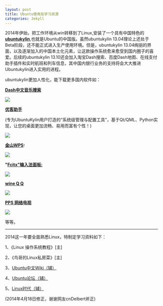 ```yaml
---
layout: post
title: Ubuntu使用及学习资源
categories: Jekyll
---
```


2014年伊始，把工作环境从win转移到了Linux,安装了一个具有中国特色的[**ubuntukylin**](http://www.ubuntukylin.com/),也就是Ubuntu的中国版。虽然ubuntukylin 13.04理论上还处于Beta阶段，还不能正式进入生产使用环境。但是，ubuntukylin 13.04绚丽的界面，以及逐渐加入的中国本土化元素，让这款操作系统愈来愈受到国内圈子的喜爱。后续的ubuntukylin 13.10还会加入淘宝Dash搜索、百度Dash地图、在线支付助手插件和实时航班和列车信息，其中国内银行业务的支持将会大大推进Ubuntukylin进入实用的进程。

ubuntukylin更加人性化，能下载更多国内软件如：

**[Dash中文音乐搜索](http://www.ubuntukylin.com/applications/showimg.php?lang=cn&id=18)**

![](http://www.ubuntukylin.com/upload/201310/thumb_dis/lianbig(1).png)

**[优客助手](http://www.ubuntukylin.com/applications/showimg.php?lang=cn&id=14)**

(专为UbuntuKylin用户打造的“系统级管理与配置工具”，基于Qt/QML、Python实现，让您的桌面更加流畅、易用而富有个性！)

![](http://www.ubuntukylin.com/upload/201312/thumb/new-uk.png)

**[金山WPS](http://www.ubuntukylin.com/applications/showimg.php?lang=cn&id=19):**

![](http://www.ubuntukylin.com/upload/201309/thumb_dis/wpsbig2.png)

**"[Fcitx"输入法面板:](http://www.ubuntukylin.com/applications/showimg.php?lang=cn&id=20)**

![](http://www.ubuntukylin.com/upload/201309/thumb_dis/qierbig.png)

[**wine Q Q**](http://www.ubuntukylin.com/applications/showimg.php?lang=cn&id=23)

![](http://www.ubuntukylin.com/upload/201309/thumb/qq.png)

**[PPS 网络电视](http://www.ubuntukylin.com/applications/showimg.php?lang=cn&id=24)**

![](http://www.ubuntukylin.com/upload/201309/thumb_dis/PPSbig.png)

等等。


---
2014这一年要全面熟悉Linux，特制定学习资料如下：

1、《Linux 操作系统教程》[主]

2、《鸟哥的Linux私房菜》[主]

3、[Ubuntu中文Wiki（辅）](http://wiki.ubuntu.org.cn/%E9%A6%96%E9%A1%B5)

4、[Ubuntu论坛（辅）](http://forum.ubuntu.org.cn/)

5、[Linux时代（辅）](http://linux.chinaunix.net/)

(2014年4月18日修正，谢谢网友cnDelbert斧正)